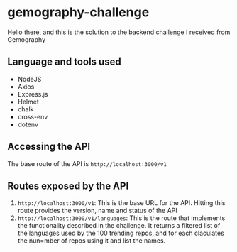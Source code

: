 # gemography-challenge
Hello there, and this is the solution to the backend challenge I received from Gemography

## Language and tools used
- NodeJS
- Axios
- Express.js
- Helmet
- chalk
- cross-env
- dotenv

## Accessing the API
The base route of the API is `http://localhost:3000/v1`

## Routes exposed by the API
1. `http://localhost:3000/v1`: This is the base URL for the API. Hitting this route provides the version, name and status of the API
2. `http://localhost:3000/v1/languages`: This is the route that implements the functionality described in the challenge. It returns a filtered list of the languages used by the 100 trending repos, and for each claculates the nun=mber of repos using it and list the names.
